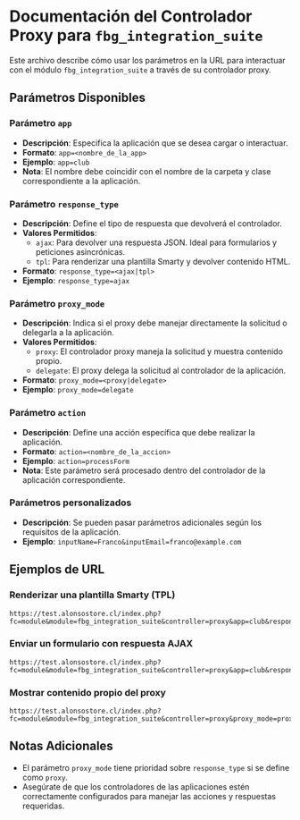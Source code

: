 
# Documentación del Controlador Proxy para `fbg_integration_suite`

Este archivo describe cómo usar los parámetros en la URL para interactuar con el módulo `fbg_integration_suite` a través de su controlador proxy.

## Parámetros Disponibles

### Parámetro `app`
- **Descripción**: Especifica la aplicación que se desea cargar o interactuar.
- **Formato**: `app=<nombre_de_la_app>`
- **Ejemplo**: `app=club`
- **Nota**: El nombre debe coincidir con el nombre de la carpeta y clase correspondiente a la aplicación.

### Parámetro `response_type`
- **Descripción**: Define el tipo de respuesta que devolverá el controlador.
- **Valores Permitidos**:
  - `ajax`: Para devolver una respuesta JSON. Ideal para formularios y peticiones asincrónicas.
  - `tpl`: Para renderizar una plantilla Smarty y devolver contenido HTML.
- **Formato**: `response_type=<ajax|tpl>`
- **Ejemplo**: `response_type=ajax`

### Parámetro `proxy_mode`
- **Descripción**: Indica si el proxy debe manejar directamente la solicitud o delegarla a la aplicación.
- **Valores Permitidos**:
  - `proxy`: El controlador proxy maneja la solicitud y muestra contenido propio.
  - `delegate`: El proxy delega la solicitud al controlador de la aplicación.
- **Formato**: `proxy_mode=<proxy|delegate>`
- **Ejemplo**: `proxy_mode=delegate`

### Parámetro `action`
- **Descripción**: Define una acción específica que debe realizar la aplicación.
- **Formato**: `action=<nombre_de_la_accion>`
- **Ejemplo**: `action=processForm`
- **Nota**: Este parámetro será procesado dentro del controlador de la aplicación correspondiente.

### Parámetros personalizados
- **Descripción**: Se pueden pasar parámetros adicionales según los requisitos de la aplicación.
- **Ejemplo**: `inputName=Franco&inputEmail=franco@example.com`

## Ejemplos de URL

### Renderizar una plantilla Smarty (TPL)
```
https://test.alonsostore.cl/index.php?fc=module&module=fbg_integration_suite&controller=proxy&app=club&response_type=tpl&proxy_mode=delegate
```

### Enviar un formulario con respuesta AJAX
```
https://test.alonsostore.cl/index.php?fc=module&module=fbg_integration_suite&controller=proxy&app=club&response_type=ajax&action=processForm&inputName=Franco&inputEmail=franco@example.com
```

### Mostrar contenido propio del proxy
```
https://test.alonsostore.cl/index.php?fc=module&module=fbg_integration_suite&controller=proxy&proxy_mode=proxy
```

## Notas Adicionales

- El parámetro `proxy_mode` tiene prioridad sobre `response_type` si se define como `proxy`.
- Asegúrate de que los controladores de las aplicaciones estén correctamente configurados para manejar las acciones y respuestas requeridas.

